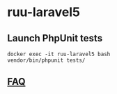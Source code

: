 # ruu-laravel5

## Launch PhpUnit tests

```shell
docker exec -it ruu-laravel5 bash
vendor/bin/phpunit tests/
```

## [FAQ](https://github.com/janis-rullis/code-ruu/blob/master/README.md#faq)